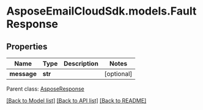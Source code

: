 # AsposeEmailCloudSdk.models.FaultResponse

## Properties
Name | Type | Description | Notes
------------ | ------------- | ------------- | -------------
**message** | **str** |  | [optional] 

 Parent class: [AsposeResponse](AsposeResponse.md)

[[Back to Model list]](README.md#documentation-for-models) [[Back to API list]](README.md#documentation-for-api-endpoints) [[Back to README]](README.md)



